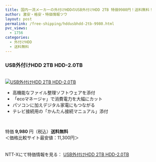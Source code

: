 ```yaml
---
title: 国内一流メーカーの外付けHDDのUSB外付けHDD 2TB 特価9980円！送料無料！
author: 激安・格安・特価情報ツウ
layout: post
permalink: /free-shipping/hddusbhdd-2tb-9980.html
pvc_views:
  - 1756
categories:
  - 外付けHDD
  - 送料無料
---
```

### USB外付けHDD 2TB HDD-2.0TB

<div class="img-bg2 img_L">
  <a href="http://px.a8.net/svt/ejp?a8mat=ZYP6S+8IMA3E+S1Q+BWGDT&#038;a8ejpredirect=http://nttxstore.jp/_II_ME13654344" target="_blank"><br /> <img border="0" alt="USB外付けHDD 2TB HDD-2.0TB" src="http://i1.wp.com/image.nttxstore.jp/l2_images/M/ME/ME13654344.jpg?w=120" data-recalc-dims="1" /></a>
</div>

<!--more-->

  * 高機能なファイル整理ソフトウェアを添付
  * 「ecoマネージャ」で消費電力を大幅にカット
  * パソコンに加えデジタル家電にもつながる
  * テレビ接続用の「かんたん接続マニュアル」添付

<br clear="all" />

特価 <span class="tokka-price"><strong>9,980</strong></span> 円（税込）**送料無料**  
＜価格比較サイト最安値：11,300円＞

　  
NTT-Xにて特価情報を見る： <span class="fs150p"><a href="http://px.a8.net/svt/ejp?a8mat=ZYP6S+8IMA3E+S1Q+BWGDT&#038;a8ejpredirect=http://nttxstore.jp/_II_ME13654344" target="_blank">USB外付けHDD 2TB HDD-2.0TB</a></span>